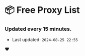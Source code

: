 # :package: Free Proxy List
### Updated every 15 minutes.

- Last updated: `2024-08-25 22:55`

:heart:

